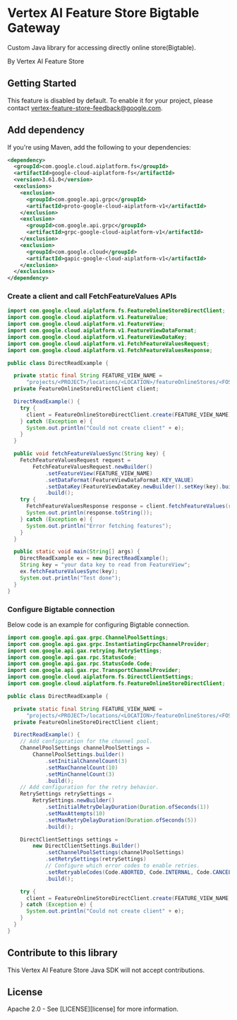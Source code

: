 # Vertex AI Feature Store Bigtable Gateway

Custom Java library for accessing directly online store(Bigtable).

By Vertex AI Feature Store

## Getting Started

This feature is disabled by default. To enable it for your project,
please contact vertex-feature-store-feedback@google.com.

## Add dependency

If you're using Maven, add the following to your dependencies:

[//]: # ({x-version-update-start:google-genai:released})
```xml
<dependency>
  <groupId>com.google.cloud.aiplatform.fs</groupId>
  <artifactId>google-cloud-aiplatform-fs</artifactId>
  <version>3.61.0</version>
  <exclusions>
    <exclusion>
      <groupId>com.google.api.grpc</groupId>
      <artifactId>proto-google-cloud-aiplatform-v1</artifactId>
    </exclusion>
    <exclusion>
      <groupId>com.google.api.grpc</groupId>
      <artifactId>grpc-google-cloud-aiplatform-v1</artifactId>
    </exclusion>
    <exclusion>
      <groupId>com.google.cloud</groupId>
      <artifactId>gapic-google-cloud-aiplatform-v1</artifactId>
    </exclusion>
  </exclusions>
</dependency>

```

### Create a client and call FetchFeatureValues APIs

```java
import com.google.cloud.aiplatform.fs.FeatureOnlineStoreDirectClient;
import com.google.cloud.aiplatform.v1.FeatureValue;
import com.google.cloud.aiplatform.v1.FeatureView;
import com.google.cloud.aiplatform.v1.FeatureViewDataFormat;
import com.google.cloud.aiplatform.v1.FeatureViewDataKey;
import com.google.cloud.aiplatform.v1.FetchFeatureValuesRequest;
import com.google.cloud.aiplatform.v1.FetchFeatureValuesResponse;

public class DirectReadExample {

  private static final String FEATURE_VIEW_NAME =
      "projects/<PROJECT>/locations/<LOCATION>/featureOnlineStores/<FOS>/featureViews/<FV>";
  private FeatureOnlineStoreDirectClient client;

  DirectReadExample() {
    try {
      client = FeatureOnlineStoreDirectClient.create(FEATURE_VIEW_NAME);
    } catch (Exception e) {
      System.out.println("Could not create client" + e);
    }
  }

  public void fetchFeatureValuesSync(String key) {
    FetchFeatureValuesRequest request =
        FetchFeatureValuesRequest.newBuilder()
            .setFeatureView(FEATURE_VIEW_NAME)
            .setDataFormat(FeatureViewDataFormat.KEY_VALUE)
            .setDataKey(FeatureViewDataKey.newBuilder().setKey(key).build())
            .build();
    try {
      FetchFeatureValuesResponse response = client.fetchFeatureValues(request);
      System.out.println(response.toString());
    } catch (Exception e) {
      System.out.println("Error fetching features");
    }
  }

  public static void main(String[] args) {
    DirectReadExample ex = new DirectReadExample();
    String key = "your data key to read from FeatureView";
    ex.fetchFeatureValuesSync(key);
    System.out.println("Test done");
  }
}
```

### Configure Bigtable connection

Below code is an example for configuring Bigtable connection.

```java
import com.google.api.gax.grpc.ChannelPoolSettings;
import com.google.api.gax.grpc.InstantiatingGrpcChannelProvider;
import com.google.api.gax.retrying.RetrySettings;
import com.google.api.gax.rpc.StatusCode;
import com.google.api.gax.rpc.StatusCode.Code;
import com.google.api.gax.rpc.TransportChannelProvider;
import com.google.cloud.aiplatform.fs.DirectClientSettings;
import com.google.cloud.aiplatform.fs.FeatureOnlineStoreDirectClient;

public class DirectReadExample {

  private static final String FEATURE_VIEW_NAME =
      "projects/<PROJECT>/locations/<LOCATION>/featureOnlineStores/<FOS>/featureViews/<FV>";
  private FeatureOnlineStoreDirectClient client;

  DirectReadExample() {
    // Add configuration for the channel pool.
    ChannelPoolSettings channelPoolSettings =
        ChannelPoolSettings.builder()
            .setInitialChannelCount(3)
            .setMaxChannelCount(10)
            .setMinChannelCount(3)
            .build();
    // Add configuration for the retry behavior.
    RetrySettings retrySettings =
        RetrySettings.newBuilder()
            .setInitialRetryDelayDuration(Duration.ofSeconds(1))
            .setMaxAttempts(10)
            .setMaxRetryDelayDuration(Duration.ofSeconds(5))
            .build();

    DirectClientSettings settings =
        new DirectClientSettings.Builder()
            .setChannelPoolSettings(channelPoolSettings)
            .setRetrySettings(retrySettings)
            // Configure which error codes to enable retries.
            .setRetryableCodes(Code.ABORTED, Code.INTERNAL, Code.CANCELLED)
            .build();

    try {
      client = FeatureOnlineStoreDirectClient.create(FEATURE_VIEW_NAME, settings);
    } catch (Exception e) {
      System.out.println("Could not create client" + e);
    }
  }
}

```

## Contribute to this library

This Vertex AI Feature Store Java SDK will not accept contributions.



## License

Apache 2.0 - See [LICENSE][license] for more information.

